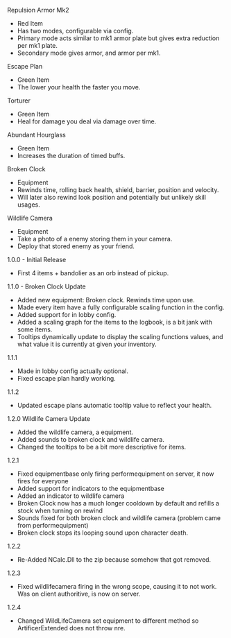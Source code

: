 Repulsion Armor Mk2
- Red Item
- Has two modes, configurable via config.
- Primary mode acts similar to mk1 armor plate but gives extra reduction per mk1 plate.
- Secondary mode gives armor, and armor per mk1.

Escape Plan
- Green Item
- The lower your health the faster you move.

Torturer
- Green Item
- Heal for damage you deal via damage over time.

Abundant Hourglass
- Green Item
- Increases the duration of timed buffs.

Broken Clock
- Equipment
- Rewinds time, rolling back health, shield, barrier, position and velocity.
- Will later also rewind look position and potentially but unlikely skill usages.

Wildlife Camera
- Equipment
- Take a photo of a enemy storing them in your camera.
- Deploy that stored enemy as your friend.

1.0.0 - Initial Release
- First 4 items + bandolier as an orb instead of pickup.

1.1.0 - Broken Clock Update
- Added new equipment: Broken clock. Rewinds time upon use.
- Made every item have a fully configurable scaling function in the config.
- Added support for in lobby config.
- Added a scaling graph for the items to the logbook, is a bit jank with some items.
- Tooltips dynamically update to display the scaling functions values, and what value it is currently at given your inventory.

1.1.1
- Made in lobby config actually optional.
- Fixed escape plan hardly working.

1.1.2
- Updated escape plans automatic tooltip value to reflect your health.

1.2.0 Wildlife Camera Update
- Added the wildlife camera, a equipment.
- Added sounds to broken clock and wildlife camera.
- Changed the tooltips to be a bit more descriptive for items.

1.2.1
- Fixed equipmentbase only firing performequipment on server, it now fires for everyone
- Added support for indicators to the equipmentbase
- Added an indicator to wildlife camera
- Broken Clock now has a much longer cooldown by default and refills a stock when turning on rewind
- Sounds fixed for both broken clock and wildlife camera (problem came from performequipment)
- Broken clock stops its looping sound upon character death.

1.2.2
- Re-Added NCalc.Dll to the zip because somehow that got removed.

1.2.3
- Fixed wildlifecamera firing in the wrong scope, causing it to not work. Was on client authoritive, is now on server.

1.2.4
- Changed WildLifeCamera set equipment to different method so ArtificerExtended does not throw nre.